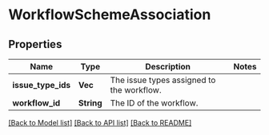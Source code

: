 # WorkflowSchemeAssociation

## Properties

Name | Type | Description | Notes
------------ | ------------- | ------------- | -------------
**issue_type_ids** | **Vec<String>** | The issue types assigned to the workflow. | 
**workflow_id** | **String** | The ID of the workflow. | 

[[Back to Model list]](../README.md#documentation-for-models) [[Back to API list]](../README.md#documentation-for-api-endpoints) [[Back to README]](../README.md)


